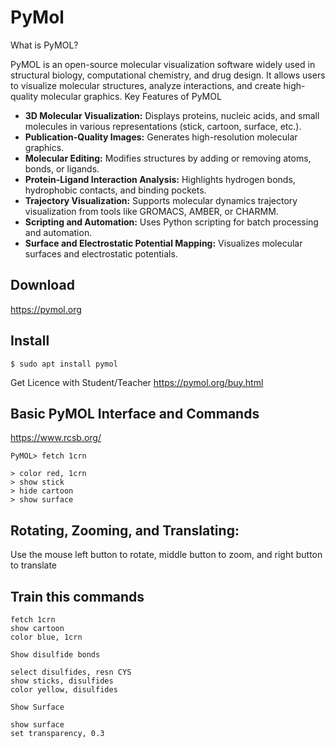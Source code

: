 # PyMol
What is PyMOL?

PyMOL is an open-source molecular visualization software widely used in structural biology, computational chemistry, and drug design. It allows users to visualize molecular structures, analyze interactions, and create high-quality molecular graphics.
Key Features of PyMOL

- **3D Molecular Visualization:** Displays proteins, nucleic acids, and small molecules in various representations (stick, cartoon, surface, etc.).
- **Publication-Quality Images:** Generates high-resolution molecular graphics.
- **Molecular Editing:** Modifies structures by adding or removing atoms, bonds, or ligands.
- **Protein-Ligand Interaction Analysis:** Highlights hydrogen bonds, hydrophobic contacts, and binding pockets.
- **Trajectory Visualization:** Supports molecular dynamics trajectory visualization from tools like GROMACS, AMBER, or CHARMM.
- **Scripting and Automation:** Uses Python scripting for batch processing and automation.
- **Surface and Electrostatic Potential Mapping:** Visualizes molecular surfaces and electrostatic potentials.

## Download
https://pymol.org

## Install
   `$ sudo apt install pymol`

Get Licence with Student/Teacher
https://pymol.org/buy.html

## Basic PyMOL Interface and Commands
https://www.rcsb.org/

```
PyMOL> fetch 1crn

> color red, 1crn
> show stick
> hide cartoon
> show surface
```

## Rotating, Zooming, and Translating:

Use the mouse left button to rotate, middle button to zoom, and right button to translate


## Train this commands
```
fetch 1crn
show cartoon
color blue, 1crn

Show disulfide bonds

select disulfides, resn CYS
show sticks, disulfides
color yellow, disulfides

Show Surface 

show surface
set transparency, 0.3
```
